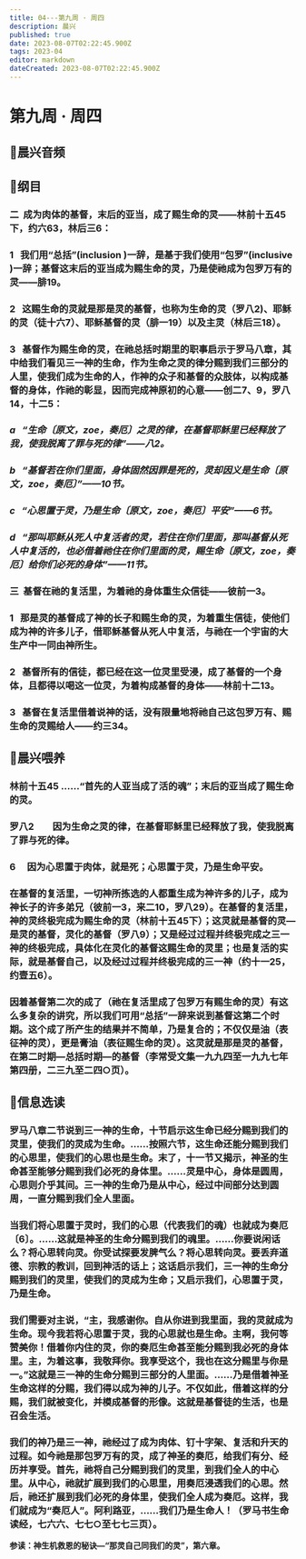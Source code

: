 ```yaml
---
title: 04---第九周 · 周四
description: 晨兴
published: true
date: 2023-08-07T02:22:45.900Z
tags: 2023-04
editor: markdown
dateCreated: 2023-08-07T02:22:45.900Z
---
```


# 第九周 · 周四
## 🎵晨兴音频

## 📖纲目

### 二  成为肉体的基督，末后的亚当，成了赐生命的灵——林前十五45下，约六63，林后三6：

### 1   我们用“总括”(inclusion )一辞，是基于我们使用“包罗”(inclusive )一辞；基督这末后的亚当成为赐生命的灵，乃是使祂成为包罗万有的灵——腓19。

### 2   这赐生命的灵就是那是灵的基督，也称为生命的灵（罗八2)、耶稣的灵（徒十六7）、耶稣基督的灵（腓一19）以及主灵（林后三18）。

### 3   基督作为赐生命的灵，在祂总括时期里的职事启示于罗马八章，其中给我们看见三一神的生命，作为生命之灵的律分赐到我们三部分的人里，使我们成为生命的人，作神的众子和基督的众肢体，以构成基督的身体，作祂的彰显，因而完成神原初的心意——创二7、9，罗八14，十二5：

### *a   “生命〔原文，zoe，奏厄〕之灵的律，在基督耶稣里已经释放了我，使我脱离了罪与死的律”——八2。*

### *b   “基督若在你们里面，身体固然因罪是死的，灵却因义是生命〔原文，zoe，奏厄〕”——10节。*

### *c   “心思置于灵，乃是生命〔原文，zoe，奏厄〕平安”——6节。*

### *d   “那叫耶稣从死人中复活者的灵，若住在你们里面，那叫基督从死人中复活的，也必借着祂住在你们里面的灵，赐生命〔原文，zoe，奏厄〕给你们必死的身体”——11节。*

### 三  基督在祂的复活里，为着祂的身体重生众信徒——彼前一3。

### 1   那是灵的基督成了神的长子和赐生命的灵，为着重生信徒，使他们成为神的许多儿子，借耶稣基督从死人中复活，与祂在一个宇宙的大生产中一同由神所生。

### 2   基督所有的信徒，都已经在这一位灵里受浸，成了基督的一个身体，且都得以喝这一位灵，为着构成基督的身体——林前十二13。

### 3   基督在复活里借着说神的话，没有限量地将祂自己这包罗万有、赐生命的灵赐给人——约三34。

## 📖晨兴喂养

### **林前十五45    ……“首先的人亚当成了活的魂”；末后的亚当成了赐生命的灵。**

### **罗八2　　因为生命之灵的律，在基督耶稣里已经释放了我，使我脱离了罪与死的律。**

### **6　	因为心思置于肉体，就是死；心思置于灵，乃是生命平安。**

### 在基督的复活里，一切神所拣选的人都重生成为神许多的儿子，成为神长子的许多弟兄（彼前一3，来二10，罗八29）。在基督的复活里，神的灵终极完成为赐生命的灵（林前十五45下）；这灵就是基督的灵—是灵的基督，灵化的基督（罗八9）；又是经过过程并终极完成之三一神的终极完成，具体化在灵化的基督这赐生命的灵里；也是复活的实际，就是基督自己，以及经过过程并终极完成的三一神（约十一25，约壹五6）。

### 因着基督第二次的成了（祂在复活里成了包罗万有赐生命的灵）有这么多复杂的讲究，所以我们可用“总括”一辞来说到基督这第二个时期。这个成了所产生的结果并不简单，乃是复合的；不仅仅是油（表征神的灵），更是膏油（表征赐生命的灵）。这灵就是那是灵的基督，在第二时期—总括时期—的基督（李常受文集一九九四至一九九七年第四册，二三九至二四○页）。

## 📖信息选读

### 罗马八章二节说到三一神的生命，十节启示这生命已经分赐到我们的灵里，使我们的灵成为生命。……按照六节，这生命还能分赐到我们的心思里，使我们的心思也是生命。末了，十一节又揭示，神圣的生命甚至能够分赐到我们必死的身体里。……灵是中心，身体是圆周，心思则介乎其间。三一神的生命乃是从中心，经过中间部分达到圆周，一直分赐到我们全人里面。

### 当我们将心思置于灵时，我们的心思（代表我们的魂）也就成为奏厄〔6〕。……这就是神圣的生命分赐到我们的魂里。……你要说闲话么？将心思转向灵。你受试探要发脾气么？将心思转向灵。要丢弃道德、宗教的教训，回到神活的话上；这话启示我们，三一神的生命分赐到我们的灵里，使我们的灵成为生命；又启示我们，心思置于灵，乃是生命。

### 我们需要对主说，“主，我感谢你。自从你进到我里面，我的灵就成为生命。现今我若将心思置于灵，我的心思就也是生命。主啊，我何等赞美你！借着你内住的灵，你的奏厄生命甚至能分赐到我必死的身体里。主，为着这事，我敬拜你。我享受这个，我也在这分赐里与你是一。”这就是三一神的生命分赐到三部分的人里面。……乃是借着神圣生命这样的分赐，我们得以成为神的儿子。不仅如此，借着这样的分赐，我们就被变化，并模成基督的形像。这就是基督徒的生活，也是召会生活。

### 我们的神乃是三一神，祂经过了成为肉体、钉十字架、复活和升天的过程。如今祂是那包罗万有的灵，成了神圣的奏厄，给我们有分、经历并享受。首先，祂将自己分赐到我们的灵里，到我们全人的中心里。从中心，祂就扩展到我们的心思里，用奏厄浸透我们的心思。然后，祂还扩展到我们必死的身体里，使我们全人成为奏厄。这样，我们就成为“奏厄人”。阿利路亚，……我们乃是生命人！（罗马书生命读经，七六六、七七○至七七三页）。

**参读：神生机救恩的秘诀—“那灵自己同我们的灵”，第六章。**
<!-- Google tag (gtag.js) -->
<script async src="https://www.googletagmanager.com/gtag/js?id=G-1P8709Z16T"></script>
<script>
  window.dataLayer = window.dataLayer || [];
  function gtag(){dataLayer.push(arguments);}
  gtag('js', new Date());

  gtag('config', 'G-1P8709Z16T');
</script>